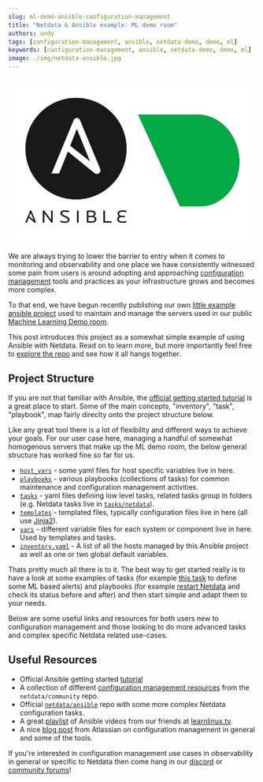 ```yaml
---
slug: ml-demo-ansible-configuration-management
title: "Netdata & Ansible example: ML demo room"
authors: andy
tags: [configuration-management, ansible, netdata-demo, demo, ml]
keywords: [configuration-management, ansible, netdata-demo, demo, ml]
image: ./img/netdata-ansible.jpg
---
```


![netdata-ansible](./img/netdata-ansible.jpg)

We are always trying to lower the barrier to entry when it comes to monitoring and observability and one place we have consistently witnessed some pain from users is around adopting and approaching [configuration management](https://www.atlassian.com/microservices/microservices-architecture/configuration-management) tools and practices as your infrastructure grows and becomes more complex.

To that end, we have begun recently publishing our own [little example ansible project](https://github.com/netdata/community/tree/main/configuration-management/ansible-ml-demo) used to maintain and manage the servers used in our public [Machine Learning Demo room](https://app.netdata.cloud/spaces/netdata-demo/rooms/machine-learning/overview).

This post introduces this project as a somewhat simple example of using Ansible with Netdata. Read on to learn more, but more importantly feel free to [explore the repo](https://github.com/netdata/community/tree/main/configuration-management/ansible-ml-demo) and see how it all hangs together.

<!--truncate-->

## Project Structure

If you are not that familiar with Ansible, the [official getting started tutorial](https://docs.ansible.com/ansible/latest/getting_started/index.html) is a great place to start. Some of the main concepts, "inventory", "task", "playbook", map fairly direclty onto the project structure below.

Like any great tool there is a lot of flexibility and different ways to achieve your goals. For our user case here, managing a handful of somewhat homogenous servers that make up the ML demo room, the below general structure has worked fine so far for us.

- [`host_vars`](https://github.com/netdata/community/tree/main/configuration-management/ansible-ml-demo/host_vars/) - some yaml files for host specific variables live in here.
- [`playbooks`](https://github.com/netdata/community/tree/main/configuration-management/ansible-ml-demo/playbooks/) - various playbooks (collections of tasks) for common maintenance and configuration management activities.
- [`tasks`](https://github.com/netdata/community/tree/main/configuration-management/ansible-ml-demo/tasks/) - yaml files defining low level tasks, related tasks group in folders (e.g. Netdata tasks live in [`tasks/netdata`](https://github.com/netdata/community/tree/main/configuration-management/ansible-ml-demo/tasks/netdata/)).
- [`templates`](https://github.com/netdata/community/tree/main/configuration-management/ansible-ml-demo/templates/) - templated files, typically configuration files live in here (all use [Jinja2](https://jinja.palletsprojects.com/)).
- [`vars`](https://github.com/netdata/community/tree/main/configuration-management/ansible-ml-demo/vars/) - different variable files for each system or component live in here. Used by templates and tasks.
- [`inventory.yaml`](https://github.com/netdata/community/tree/main/configuration-management/ansible-ml-demo/inventory.yaml) - A list of all the hosts managed by this Ansible project as well as one or two global default variables.

Thats pretty much all there is to it. The best way to get started really is to have a look at some examples of tasks (for example [this task](https://github.com/netdata/community/blob/main/configuration-management/ansible-ml-demo/tasks/netdata/config-health-ml.yaml) to define some ML based alerts) and playbooks (for example [restart Netdata](https://github.com/netdata/community/blob/main/configuration-management/ansible-ml-demo/playbooks/restart-netdata.yaml) and check its status before and after) and then start simple and adapt them to your needs.

Below are some useful links and resources for both users new to configuration management and those looking to do more advanced tasks and complex specific Netdata related use-cases.

## Useful Resources

- Official Ansible getting started [tutorial](https://docs.ansible.com/ansible/latest/getting_started/)
- A collection of different [configuration management resources](https://github.com/netdata/community/tree/main/configuration-management) from the `netdata/community` repo.
- Official [`netdata/ansible`](https://github.com/netdata/ansible) repo with some more complex Netdata configuration tasks.
- A great [playlist](https://www.youtube.com/playlist?list=PLT98CRl2KxKEUHie1m24-wkyHpEsa4Y70) of Ansible videos from our friends at [learnlinux.tv](https://www.learnlinux.tv/tag/configuration-management/).
- A nice [blog post](https://www.atlassian.com/microservices/microservices-architecture/configuration-management) from Atlassian on configuration management in general and some of the tools.

If you're interested in configuration management use cases in observability in general or specific to Netdata then come hang in our [discord](https://discord.com/invite/mPZ6WZKKG2) or [community forums](https://community.netdata.cloud/)!
